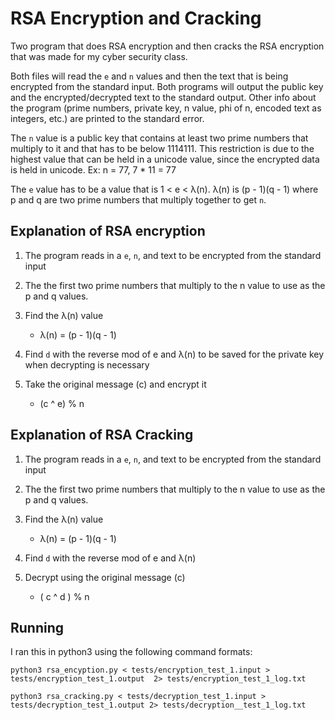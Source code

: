 # RSA Encryption and Cracking

Two program that does RSA encryption and then cracks the RSA encryption that was made for my cyber security class.

Both files will read the `e` and `n` values and then the text that is being encrypted from the standard input. Both programs will output the public key and the encrypted/decrypted text to the standard output. Other info about the program (prime numbers, private key, n value, phi of n, encoded text as integers, etc.) are printed to the standard error.

The `n` value is a public key that contains at least two prime numbers that multiply to it and that has to be below 1114111. This restriction is due to the highest value that can be held in a unicode value, since the encrypted data is held in unicode. Ex: n = 77, 7 * 11 = 77

The `e` value has to be a value that is 1 < e < λ(n). λ(n) is  (p - 1)(q - 1) where p and q are two prime numbers that multiply together to get `n`.


## Explanation of RSA encryption

1. The program reads in a `e`, `n`, and text to be encrypted from the standard input

2. The the first two prime numbers that multiply to the n value to use as the p and q values.

3. Find the λ(n) value
    - λ(n) = (p - 1)(q - 1)

4. Find `d` with the reverse mod of e and λ(n) to be saved for the private key when decrypting is necessary

5. Take the original message (c) and encrypt it
    - (c ^ e) % n 

## Explanation of RSA Cracking

1. The program reads in a `e`, `n`, and text to be encrypted from the standard input

2. The the first two prime numbers that multiply to the n value to use as the p and q values.

3. Find the λ(n) value
    - λ(n) = (p - 1)(q - 1)

4. Find `d` with the reverse mod of e and λ(n)

5. Decrypt using the original message (c)
    - ( c ^ d ) % n

## Running

I ran this in python3 using the following command formats:

```python3 rsa_encyption.py < tests/encryption_test_1.input > tests/encryption_test_1.output  2> tests/encryption_test_1_log.txt```

```python3 rsa_cracking.py < tests/decryption_test_1.input > tests/decryption_test_1.output 2> tests/decryption__test_1_log.txt```